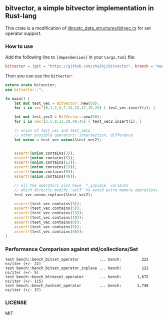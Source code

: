## bitvector, a simple bitvector implementation in Rust-lang

This crate is a modification of [librustc_data_structures/bitvec.rs](https://github.com/rust-lang/rust/blob/master/src/librustc_data_structures/bitvec.rs) for set operator support.


### How to use

Add the following line to `[dependencies]` in your `Cargo.toml` file:

```toml
bitvector = {git = "https://github.com/zhaihj/bitvector", branch = "master"}
```

Then you can use the `BitVector`:

```rust
extern crate bitvector;
use bitvector::*;

fn main() {
    let mut test_vec = BitVector::new(50);
    for i in vec![0,1,3,5,7,11,13,17,19,23] { test_vec.insert(i); }

    let mut test_vec2 = BitVector::new(50);
    for i in vec![3,5,9,13,19,40,45] { test_vec2.insert(i); }

    // union of test_vec and test_vec2
    // other possible operators: intersection, difference
    let union = test_vec.union(&test_vec2);


    assert!(union.contains(3));
    assert!(union.contains(5));
    assert!(union.contains(13));
    assert!(union.contains(19));
    assert!(union.contains(9));
    assert!(union.contains(40));

    // all the operators also have `*_inplace` variants
    // which directly modify `self` to avoid extra memory operations.
    test_vec.union_inplace(&test_vec2);

    assert!(test_vec.contains(3));
    assert!(test_vec.contains(5));
    assert!(test_vec.contains(13));
    assert!(test_vec.contains(19));
    assert!(test_vec.contains(0));
    assert!(test_vec.contains(9));
    assert!(test_vec.contains(40));
}
```


### Performance Comparison against std/collections/Set

```
test bench::bench_bitset_operator         ... bench:         222 ns/iter (+/- 22)
test bench::bench_bitset_operator_inplace ... bench:         122 ns/iter (+/- 5)
test bench::bench_btreeset_operator       ... bench:       1,675 ns/iter (+/- 115)
test bench::bench_hashset_operator        ... bench:       1,748 ns/iter (+/- 37)
```

### LICENSE

MIT
